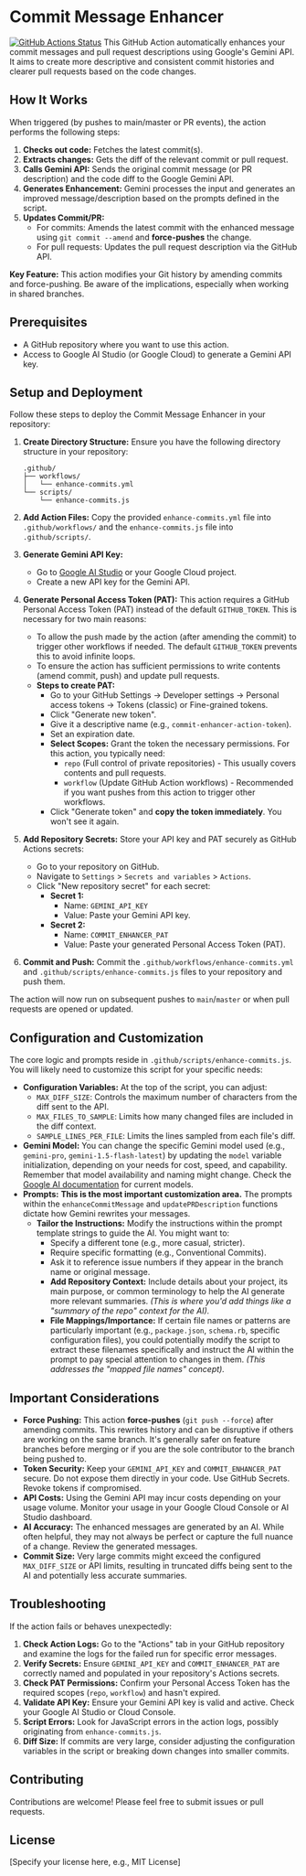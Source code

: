 # Commit Message Enhancer

[![GitHub Actions Status](https://github.com/steveseguin/auto-enhance-commits/actions/workflows/enhance-commits.yml/badge.svg)](https://github.com/steveseguin/auto-enhance-commits/actions/workflows/enhance-commits.yml) This GitHub Action automatically enhances your commit messages and pull request descriptions using Google's Gemini API. It aims to create more descriptive and consistent commit histories and clearer pull requests based on the code changes.

## How It Works

When triggered (by pushes to main/master or PR events), the action performs the following steps:

1.  **Checks out code:** Fetches the latest commit(s).
2.  **Extracts changes:** Gets the diff of the relevant commit or pull request.
3.  **Calls Gemini API:** Sends the original commit message (or PR description) and the code diff to the Google Gemini API.
4.  **Generates Enhancement:** Gemini processes the input and generates an improved message/description based on the prompts defined in the script.
5.  **Updates Commit/PR:**
    * For commits: Amends the latest commit with the enhanced message using `git commit --amend` and **force-pushes** the change.
    * For pull requests: Updates the pull request description via the GitHub API.

**Key Feature:** This action modifies your Git history by amending commits and force-pushing. Be aware of the implications, especially when working in shared branches.

## Prerequisites

* A GitHub repository where you want to use this action.
* Access to Google AI Studio (or Google Cloud) to generate a Gemini API key.

## Setup and Deployment

Follow these steps to deploy the Commit Message Enhancer in your repository:

1.  **Create Directory Structure:**
    Ensure you have the following directory structure in your repository:
    ```
    .github/
    ├── workflows/
    │   └── enhance-commits.yml
    └── scripts/
        └── enhance-commits.js
    ```

2.  **Add Action Files:**
    Copy the provided `enhance-commits.yml` file into `.github/workflows/` and the `enhance-commits.js` file into `.github/scripts/`.

3.  **Generate Gemini API Key:**
    * Go to [Google AI Studio](https://makersuite.google.com/) or your Google Cloud project.
    * Create a new API key for the Gemini API.

4.  **Generate Personal Access Token (PAT):**
    This action requires a GitHub Personal Access Token (PAT) instead of the default `GITHUB_TOKEN`. This is necessary for two main reasons:
    * To allow the push made by the action (after amending the commit) to trigger other workflows if needed. The default `GITHUB_TOKEN` prevents this to avoid infinite loops.
    * To ensure the action has sufficient permissions to write contents (amend commit, push) and update pull requests.
    * **Steps to create PAT:**
        * Go to your GitHub Settings -> Developer settings -> Personal access tokens -> Tokens (classic) or Fine-grained tokens.
        * Click "Generate new token".
        * Give it a descriptive name (e.g., `commit-enhancer-action-token`).
        * Set an expiration date.
        * **Select Scopes:** Grant the token the necessary permissions. For this action, you typically need:
            * `repo` (Full control of private repositories) - This usually covers contents and pull requests.
            * `workflow` (Update GitHub Action workflows) - Recommended if you want pushes from this action to trigger other workflows.
        * Click "Generate token" and **copy the token immediately**. You won't see it again.

5.  **Add Repository Secrets:**
    Store your API key and PAT securely as GitHub Actions secrets:
    * Go to your repository on GitHub.
    * Navigate to `Settings` > `Secrets and variables` > `Actions`.
    * Click "New repository secret" for each secret:
        * **Secret 1:**
            * Name: `GEMINI_API_KEY`
            * Value: Paste your Gemini API key.
        * **Secret 2:**
            * Name: `COMMIT_ENHANCER_PAT`
            * Value: Paste your generated Personal Access Token (PAT).

6.  **Commit and Push:**
    Commit the `.github/workflows/enhance-commits.yml` and `.github/scripts/enhance-commits.js` files to your repository and push them.

The action will now run on subsequent pushes to `main`/`master` or when pull requests are opened or updated.

## Configuration and Customization

The core logic and prompts reside in `.github/scripts/enhance-commits.js`. You will likely need to customize this script for your specific needs:

* **Configuration Variables:** At the top of the script, you can adjust:
    * `MAX_DIFF_SIZE`: Controls the maximum number of characters from the diff sent to the API.
    * `MAX_FILES_TO_SAMPLE`: Limits how many changed files are included in the diff context.
    * `SAMPLE_LINES_PER_FILE`: Limits the lines sampled from each file's diff.
* **Gemini Model:** You can change the specific Gemini model used (e.g., `gemini-pro`, `gemini-1.5-flash-latest`) by updating the `model` variable initialization, depending on your needs for cost, speed, and capability. Remember that model availability and naming might change. Check the [Google AI documentation](https://ai.google.dev/models/gemini) for current models.
* **Prompts:** **This is the most important customization area.** The prompts within the `enhanceCommitMessage` and `updatePRDescription` functions dictate how Gemini rewrites your messages.
    * **Tailor the Instructions:** Modify the instructions within the prompt template strings to guide the AI. You might want to:
        * Specify a different tone (e.g., more casual, stricter).
        * Require specific formatting (e.g., Conventional Commits).
        * Ask it to reference issue numbers if they appear in the branch name or original message.
        * **Add Repository Context:** Include details about your project, its main purpose, or common terminology to help the AI generate more relevant summaries. *(This is where you'd add things like a "summary of the repo" context for the AI).*
        * **File Mappings/Importance:** If certain file names or patterns are particularly important (e.g., `package.json`, `schema.rb`, specific configuration files), you could potentially modify the script to extract these filenames specifically and instruct the AI within the prompt to pay special attention to changes in them. *(This addresses the "mapped file names" concept).*

## Important Considerations

* **Force Pushing:** This action **force-pushes** (`git push --force`) after amending commits. This rewrites history and can be disruptive if others are working on the same branch. It's generally safer on feature branches before merging or if you are the sole contributor to the branch being pushed to.
* **Token Security:** Keep your `GEMINI_API_KEY` and `COMMIT_ENHANCER_PAT` secure. Do not expose them directly in your code. Use GitHub Secrets. Revoke tokens if compromised.
* **API Costs:** Using the Gemini API may incur costs depending on your usage volume. Monitor your usage in your Google Cloud Console or AI Studio dashboard.
* **AI Accuracy:** The enhanced messages are generated by an AI. While often helpful, they may not always be perfect or capture the full nuance of a change. Review the generated messages.
* **Commit Size:** Very large commits might exceed the configured `MAX_DIFF_SIZE` or API limits, resulting in truncated diffs being sent to the AI and potentially less accurate summaries.

## Troubleshooting

If the action fails or behaves unexpectedly:

1.  **Check Action Logs:** Go to the "Actions" tab in your GitHub repository and examine the logs for the failed run for specific error messages.
2.  **Verify Secrets:** Ensure `GEMINI_API_KEY` and `COMMIT_ENHANCER_PAT` are correctly named and populated in your repository's Actions secrets.
3.  **Check PAT Permissions:** Confirm your Personal Access Token has the required scopes (`repo`, `workflow`) and hasn't expired.
4.  **Validate API Key:** Ensure your Gemini API key is valid and active. Check your Google AI Studio or Cloud Console.
5.  **Script Errors:** Look for JavaScript errors in the action logs, possibly originating from `enhance-commits.js`.
6.  **Diff Size:** If commits are very large, consider adjusting the configuration variables in the script or breaking down changes into smaller commits.

## Contributing

Contributions are welcome! Please feel free to submit issues or pull requests.

## License

[Specify your license here, e.g., MIT License]
